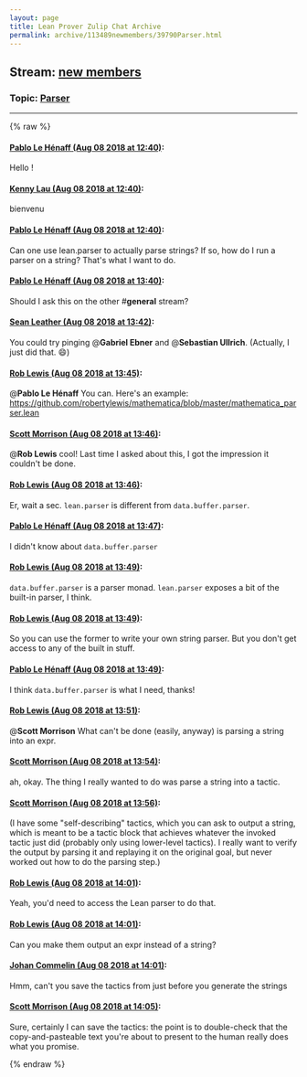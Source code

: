 ```yaml
---
layout: page
title: Lean Prover Zulip Chat Archive 
permalink: archive/113489newmembers/39790Parser.html
---
```


## Stream: [new members](index.html)
### Topic: [Parser](39790Parser.html)

---


{% raw %}
#### [ Pablo Le Hénaff (Aug 08 2018 at 12:40)](https://leanprover.zulipchat.com/#narrow/stream/113489-new%20members/topic/Parser/near/131100158):
Hello !

#### [ Kenny Lau (Aug 08 2018 at 12:40)](https://leanprover.zulipchat.com/#narrow/stream/113489-new%20members/topic/Parser/near/131100172):
bienvenu

#### [ Pablo Le Hénaff (Aug 08 2018 at 12:40)](https://leanprover.zulipchat.com/#narrow/stream/113489-new%20members/topic/Parser/near/131100173):
Can one use lean.parser to actually parse strings? If so, how do I run a parser on a string? That's what I want to do.

#### [ Pablo Le Hénaff (Aug 08 2018 at 13:40)](https://leanprover.zulipchat.com/#narrow/stream/113489-new%20members/topic/Parser/near/131102457):
Should I ask this on the other #**general**  stream?

#### [ Sean Leather (Aug 08 2018 at 13:42)](https://leanprover.zulipchat.com/#narrow/stream/113489-new%20members/topic/Parser/near/131102527):
You could try pinging @**Gabriel Ebner** and @**Sebastian Ullrich**. (Actually, I just did that. :smile:)

#### [ Rob Lewis (Aug 08 2018 at 13:45)](https://leanprover.zulipchat.com/#narrow/stream/113489-new%20members/topic/Parser/near/131102655):
@**Pablo Le Hénaff** You can. Here's an example: https://github.com/robertylewis/mathematica/blob/master/mathematica_parser.lean

#### [ Scott Morrison (Aug 08 2018 at 13:46)](https://leanprover.zulipchat.com/#narrow/stream/113489-new%20members/topic/Parser/near/131102723):
@**Rob Lewis** cool! Last time I asked about this, I got the impression it couldn't be done.

#### [ Rob Lewis (Aug 08 2018 at 13:46)](https://leanprover.zulipchat.com/#narrow/stream/113489-new%20members/topic/Parser/near/131102733):
Er, wait a sec. `lean.parser` is different from `data.buffer.parser`.

#### [ Pablo Le Hénaff (Aug 08 2018 at 13:47)](https://leanprover.zulipchat.com/#narrow/stream/113489-new%20members/topic/Parser/near/131102760):
I didn't know about `data.buffer.parser`

#### [ Rob Lewis (Aug 08 2018 at 13:49)](https://leanprover.zulipchat.com/#narrow/stream/113489-new%20members/topic/Parser/near/131102828):
`data.buffer.parser` is a parser monad. `lean.parser` exposes a bit of the built-in parser, I think.

#### [ Rob Lewis (Aug 08 2018 at 13:49)](https://leanprover.zulipchat.com/#narrow/stream/113489-new%20members/topic/Parser/near/131102840):
So you can use the former to write your own string parser. But you don't get access to any of the built in stuff.

#### [ Pablo Le Hénaff (Aug 08 2018 at 13:49)](https://leanprover.zulipchat.com/#narrow/stream/113489-new%20members/topic/Parser/near/131102853):
I think `data.buffer.parser` is what I need, thanks!

#### [ Rob Lewis (Aug 08 2018 at 13:51)](https://leanprover.zulipchat.com/#narrow/stream/113489-new%20members/topic/Parser/near/131102949):
@**Scott Morrison** What can't be done (easily, anyway) is parsing a string into an expr.

#### [ Scott Morrison (Aug 08 2018 at 13:54)](https://leanprover.zulipchat.com/#narrow/stream/113489-new%20members/topic/Parser/near/131103152):
ah, okay. The thing I really wanted to do was parse a string into a tactic.

#### [ Scott Morrison (Aug 08 2018 at 13:56)](https://leanprover.zulipchat.com/#narrow/stream/113489-new%20members/topic/Parser/near/131103215):
(I have some "self-describing" tactics, which you can ask to output a string, which is meant to be a tactic block that achieves whatever the invoked tactic just did (probably only using lower-level tactics). I really want to verify the output by parsing it and replaying it on the original goal, but never worked out how to do the parsing step.)

#### [ Rob Lewis (Aug 08 2018 at 14:01)](https://leanprover.zulipchat.com/#narrow/stream/113489-new%20members/topic/Parser/near/131103543):
Yeah, you'd need to access the Lean parser to do that.

#### [ Rob Lewis (Aug 08 2018 at 14:01)](https://leanprover.zulipchat.com/#narrow/stream/113489-new%20members/topic/Parser/near/131103549):
Can you make them output an expr instead of a string?

#### [ Johan Commelin (Aug 08 2018 at 14:01)](https://leanprover.zulipchat.com/#narrow/stream/113489-new%20members/topic/Parser/near/131103550):
Hmm, can't you save the tactics from just before you generate the strings

#### [ Scott Morrison (Aug 08 2018 at 14:05)](https://leanprover.zulipchat.com/#narrow/stream/113489-new%20members/topic/Parser/near/131103754):
Sure, certainly I can save the tactics: the point is to double-check that the copy-and-pasteable text you're about to present to the human really does what you promise.


{% endraw %}
